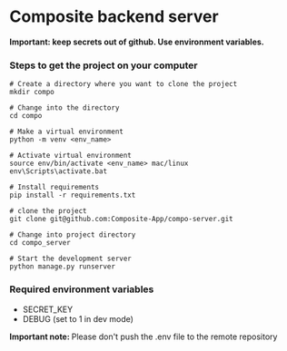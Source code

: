 <h1> Composite backend server </h1>

**Important: keep secrets out of github. Use environment variables.**

<h3> Steps to get the project on your computer</h3>

    # Create a directory where you want to clone the project
    mkdir compo

    # Change into the directory
    cd compo
    
    # Make a virtual environment
    python -m venv <env_name>
    
    # Activate virtual environment
    source env/bin/activate <env_name> mac/linux
    env\Scripts\activate.bat
    
    # Install requirements
    pip install -r requirements.txt

    # clone the project
    git clone git@github.com:Composite-App/compo-server.git
    
    # Change into project directory
    cd compo_server
    
    # Start the development server
    python manage.py runserver
   

<h3> Required environment variables</h3>

- SECRET_KEY
- DEBUG (set to 1 in dev mode)

<p> <strong> Important note: </strong> Please don't push the .env file to the remote repository </p>


